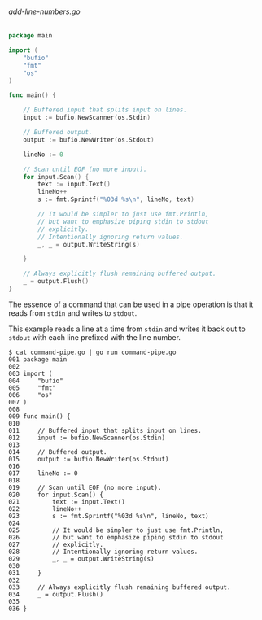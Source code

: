 ###### add-line-numbers.go

```go
package main

import (
	"bufio"
	"fmt"
	"os"
)

func main() {

	// Buffered input that splits input on lines.
	input := bufio.NewScanner(os.Stdin)

	// Buffered output.
	output := bufio.NewWriter(os.Stdout)

	lineNo := 0

	// Scan until EOF (no more input).
	for input.Scan() {
		text := input.Text()
		lineNo++
		s := fmt.Sprintf("%03d %s\n", lineNo, text)

		// It would be simpler to just use fmt.Println,
		// but want to emphasize piping stdin to stdout
		// explicitly.
		// Intentionally ignoring return values.
		_, _ = output.WriteString(s)

	}

	// Always explicitly flush remaining buffered output.
	_ = output.Flush()
}
```

The essence of a command that can be used in a pipe operation is that it reads from `stdin` and writes to `stdout`.

This example reads a line at a time from `stdin` and writes it back out to `stdout` with each line prefixed with the line number.

```
$ cat command-pipe.go | go run command-pipe.go
001 package main
002 
003 import (
004 	"bufio"
005 	"fmt"
006 	"os"
007 )
008 
009 func main() {
010 
011 	// Buffered input that splits input on lines.
012 	input := bufio.NewScanner(os.Stdin)
013 
014 	// Buffered output.
015 	output := bufio.NewWriter(os.Stdout)
016 
017 	lineNo := 0
018 
019 	// Scan until EOF (no more input).
020 	for input.Scan() {
021 		text := input.Text()
022 		lineNo++
023 		s := fmt.Sprintf("%03d %s\n", lineNo, text)
024 
025 		// It would be simpler to just use fmt.Println,
026 		// but want to emphasize piping stdin to stdout
027 		// explicitly.
028 		// Intentionally ignoring return values.
029 		_, _ = output.WriteString(s)
030 
031 	}
032 
033 	// Always explicitly flush remaining buffered output.
034 	_ = output.Flush()
035 
036 }
```
